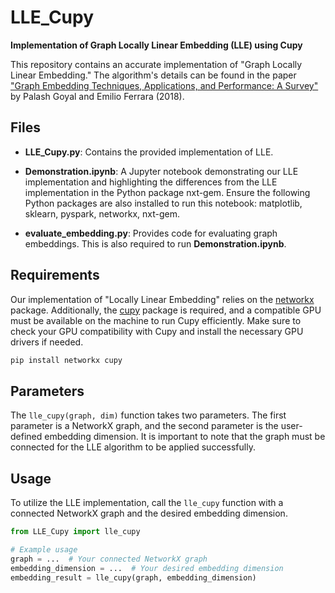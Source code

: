 # LLE_Cupy

**Implementation of Graph Locally Linear Embedding (LLE) using Cupy**

This repository contains an accurate implementation of "Graph Locally Linear Embedding." The algorithm's details can be found in the paper ["Graph Embedding Techniques, Applications, and Performance: A Survey"](https://doi.org/10.1016/j.knosys.2018.03.022) by Palash Goyal and Emilio Ferrara (2018).

## Files

- **LLE_Cupy.py**: Contains the provided implementation of LLE.
  
- **Demonstration.ipynb**: A Jupyter notebook demonstrating our LLE implementation and highlighting the differences from the LLE implementation in the Python package nxt-gem. Ensure the following Python packages are also installed to run this notebook: matplotlib, sklearn, pyspark, networkx, nxt-gem.

- **evaluate_embedding.py**: Provides code for evaluating graph embeddings. This is also required to run **Demonstration.ipynb**.

## Requirements

Our implementation of "Locally Linear Embedding" relies on the [networkx](https://networkx.github.io/) package. Additionally, the [cupy](https://cupy.dev/) package is required, and a compatible GPU must be available on the machine to run Cupy efficiently. Make sure to check your GPU compatibility with Cupy and install the necessary GPU drivers if needed.

```bash
pip install networkx cupy
```


## Parameters

The `lle_cupy(graph, dim)` function takes two parameters. The first parameter is a NetworkX graph, and the second parameter is the user-defined embedding dimension. It is important to note that the graph must be connected for the LLE algorithm to be applied successfully.

## Usage

To utilize the LLE implementation, call the `lle_cupy` function with a connected NetworkX graph and the desired embedding dimension.

```python
from LLE_Cupy import lle_cupy

# Example usage
graph = ...  # Your connected NetworkX graph
embedding_dimension = ...  # Your desired embedding dimension
embedding_result = lle_cupy(graph, embedding_dimension)
```


